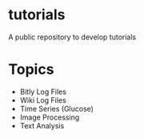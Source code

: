 tutorials
=========

A public repository to develop tutorials

Topics
======

*   Bitly Log Files
*   Wiki Log Files
*   Time Series (Glucose)
*   Image Processing
*   Text Analysis


